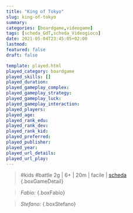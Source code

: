 ```yaml
---
title: "King of Tokyo"
slug: king-of-tokyo
summary: 
categories: [boardgame,videogame]
tags: [scheda_GdT,scheda_Videogioco]
date: 2021-05-04T23:45:05+02:00
lastmod: 
featured: false
draft: false

template: played.html
played_category: boardgame
played_skills: []
played_duration: 
played_gameplay_complex: 
played_gameplay_strategy: 
played_gameplay_luck: 
played_gameplay_interaction: 
played_players: 
played_age: 
played_rank_edu: 
played_rank_dev: 
played_rank_kid: 
played_preferred: 
played_publisher: 
played_year: 
played_url_details: 
played_url_play: 
---
```


> #kids #battle
> 2g | 6+ | 20m | facile | [scheda](https://www.boardgamegeek.com/boardgame/70323/king-tokyo)  
{.boxGameDetail}


> *Fabio:* 
{.boxFabio}

> *Stefano:* 
{.boxStefano}

